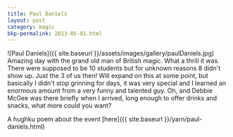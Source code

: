 ```yaml
---
title: Paul Daniels
layout: post
category: magic
bkp-permalink: 2013-05-01.html
---
```


![Paul Daniels]({{ site.baseurl }}/assets/images/gallery/paulDaniels.jpg)  
Amazing day with the grand old man of British magic. What a thrill it was. There were supposed to be 10 students but for unknown reasons 8 didn't show up. Just the 3 of us then! Will expand on this at some point, but basically I didn't stop grinning for days, it was very special and I learned an enormous amount from a very funny and talented guy. Oh, and Debbie McGee was there briefly when I arrived, long enough to offer drinks and snacks, what more could you want?  

A hughku poem about the event [here]({{ site.baseurl }}/yarn/paul-daniels.html)
